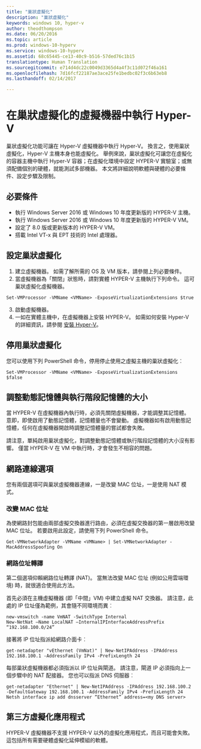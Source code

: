 ```yaml
---
title: "巢狀虛擬化"
description: "巢狀虛擬化"
keywords: windows 10, hyper-v
author: theodthompson
ms.date: 06/20/2016
ms.topic: article
ms.prod: windows-10-hyperv
ms.service: windows-10-hyperv
ms.assetid: 68c65445-ce13-40c9-b516-57ded76c1b15
translationtype: Human Translation
ms.sourcegitcommit: e714d4dc22c0049d3365d4a4f3c11d072f46a161
ms.openlocfilehash: 7d16fcf22187ae3ace25fe1bedbc02f3c6b63eb8
ms.lasthandoff: 02/14/2017

---
```


# 在巢狀虛擬化的虛擬機器中執行 Hyper-V

巢狀虛擬化功能可讓在 Hyper-V 虛擬機器中執行 Hyper-V。 換言之，使用巢狀虛擬化，Hyper-V 主機本身也能虛擬化。 舉例來說，巢狀虛擬化可讓您在虛擬化的容器主機中執行 Hyper-V 容器；在虛擬化環境中設定 HYPER-V 實驗室；或無須配備個別的硬體，就能測試多部機器。 本文將詳細說明軟體與硬體的必要條件、設定步驟及限制。 

## 必要條件

- 執行 Windows Server 2016 或 Windows 10 年度更新版的 HYPER-V 主機。
- 執行 Windows Server 2016 或 Windows 10 年度更新版的 HYPER-V VM。
- 設定了 8.0 版或更新版本的 HYPER-V VM。
- 搭載 Intel VT-x 與 EPT 技術的 Intel 處理器。

## 設定巢狀虛擬化

1. 建立虛擬機器。 如需了解所需的 OS 及 VM 版本，請參閱上列必要條件。
2. 當虛擬機器為「關閉」狀態時，請對實體 HYPER-V 主機執行下列命令。 這可巢狀虛擬化虛擬機器。

```none
Set-VMProcessor -VMName <VMName> -ExposeVirtualizationExtensions $true
```
3. 啟動虛擬機器。
4. 一如在實體主機中，在虛擬機器上安裝 HYPER-V。 如需如何安裝 Hyper-V 的詳細資訊，請參閱 [安裝 Hyper-V](../quick-start/enable-hyper-v.md)。

## 停用巢狀虛擬化
您可以使用下列 PowerShell 命令，停用停止使用之虛擬主機的巢狀虛擬化︰
```none
Set-VMProcessor -VMName <VMName> -ExposeVirtualizationExtensions $false
```

## 調整動態記憶體與執行階段記憶體的大小
當 HYPER-V 在虛擬機器內執行時，必須先關閉虛擬機器，才能調整其記憶體。 意即，即使啟用了動態記憶體，記憶體量也不會變動。 虛擬機器如有啟用動態記憶體，任何在虛擬機器開啟時調整記憶體量的嘗試都會失敗。 

請注意，單純啟用巢狀虛擬化，對調整動態記憶體或執行階段記憶體的大小沒有影響。 僅當 HYPER-V 在 VM 中執行時，才會發生不相容的問題。

## 網路連線選項
您有兩個選項可與巢狀虛擬機器連線，一是改變 MAC 位址，一是使用 NAT 模式。

### 改變 MAC 位址
為使網路封包能由兩部虛擬交換器進行路由，必須在虛擬交換器的第一層啟用改變 MAC 位址。 若要啟用此設定，請使用下列 PowerShell 命令。

```none
Get-VMNetworkAdapter -VMName <VMName> | Set-VMNetworkAdapter -MacAddressSpoofing On
```
### 網路位址轉譯
第二個選項仰賴網路位址轉譯 (NAT)。 當無法改變 MAC 位址 (例如公用雲端環境) 時，就很適合使用此方法。

首先必須在主機虛擬機器 (即「中間」VM) 中建立虛擬 NAT 交換器。 請注意，此處的 IP 位址僅為範例，其會隨不同環境而異︰
```none
new-vmswitch -name VmNAT -SwitchType Internal
New-NetNat –Name LocalNAT –InternalIPInterfaceAddressPrefix “192.168.100.0/24”
```
接著將 IP 位址指派給網路介面卡︰
```none
get-netadapter "vEthernet (VmNat)" | New-NetIPAddress -IPAddress 192.168.100.1 -AddressFamily IPv4 -PrefixLength 24
```
每部巢狀虛擬機器都必須指派以 IP 位址與閘道。 請注意，閘道 IP 必須指向上一個步驟中的 NAT 配接器。 您也可以指派 DNS 伺服器︰
```none
get-netadapter "Ethernet" | New-NetIPAddress -IPAddress 192.168.100.2 -DefaultGateway 192.168.100.1 -AddressFamily IPv4 -PrefixLength 24
Netsh interface ip add dnsserver “Ethernet” address=<my DNS server>
```

## 第三方虛擬化應用程式
HYPER-V 虛擬機器不支援 HYPER-V 以外的虛擬化應用程式，而且可能會失敗。 這包括所有需要硬體虛擬化延伸模組的軟體。

